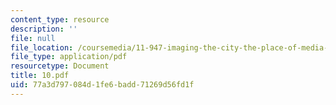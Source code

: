 ```yaml
---
content_type: resource
description: ''
file: null
file_location: /coursemedia/11-947-imaging-the-city-the-place-of-media-in-city-design-and-development-fall-1998/77a3d797084d1fe6badd71269d56fd1f_10.pdf
file_type: application/pdf
resourcetype: Document
title: 10.pdf
uid: 77a3d797-084d-1fe6-badd-71269d56fd1f
---
```

